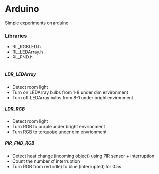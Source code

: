 # Arduino
Simple experiments on arduino

### Libraries
* RL_RGBLED.h
* RL_LEDArray.h
* RL_FND.h

#

##### LDR_LEDArray
* Detect room light
* Turn on LEDArray bulbs from 1-8 under dim environment
* Turn off LEDArray bulbs from 8-1 under bright environment

##### LDR_RGB
* Detect room light
* Turn RGB to purple under bright envrionment
* Turn RGB to torquoise under dim envrionment

##### PIR_FND_RGB
* Detect heat change (incoming object) using PIR sensor + interruption
* Count the number of interruption
* Turn RGB from red (idle) to blue (interrupted) for 0.5s
